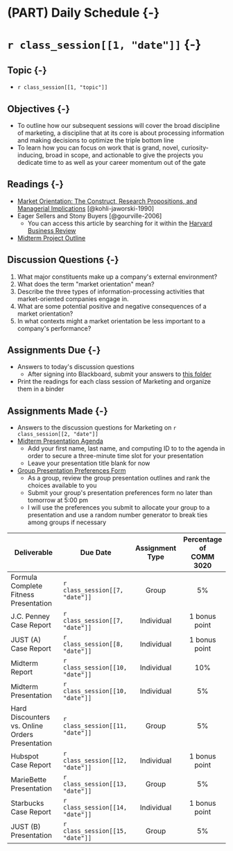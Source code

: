 # (PART) Daily Schedule {-}

# `r class_session[[1, "date"]]` {-}

## Topic {-}

- `r class_session[[1, "topic"]]`

## Objectives {-}

- To outline how our subsequent sessions will cover the broad discipline of
marketing, a discipline that at its core is about processing information and
making decisions to optimize the triple bottom line  
- To learn how you can focus on work that is grand, novel, curiosity-inducing,
broad in scope, and actionable to give the projects you dedicate time to as well
as your career momentum out of the gate

## Readings {-}

- [Market Orientation: The Construct, Research Propositions, and Managerial
Implications][kohli-jaworski-1990] [@kohli-jaworski-1990]  
- Eager Sellers and Stony Buyers [@gourville-2006]  
    - You can access this article by searching for it within the [Harvard
    Business Review][]
- [Midterm Project Outline][]

## Discussion Questions {-}

1. What major constituents make up a company's external environment?  
2. What does the term "market orientation" mean?  
3. Describe the three types of information-processing activities that
market-oriented companies engage in.
4. What are some potential positive and negative consequences of a market
orientation?
5. In what contexts might a market orientation be less important to a company's
performance?

## Assignments Due {-}

- Answers to today's discussion questions
    - After signing into Blackboard, submit your answers to [this
    folder][discussion-questions-submission]
- Print the readings for each class session of Marketing and organize them in a
binder

## Assignments Made {-}

- Answers to the discussion questions for Marketing on `r class_session[[2,
"date"]]`
- [Midterm Presentation Agenda][]
    - Add your first name, last name, and computing ID to to the agenda in order
    to secure a three-minute time slot for your presentation
    - Leave your presentation title blank for now
- [Group Presentation Preferences Form][]
    - As a group, review the group presentation outlines and rank the choices
    available to you
    - Submit your group's presentation preferences form no later than tomorrow
    at 5:00 pm
    - I will use the preferences you submit to allocate your group to a
    presentation and use a random number generator to break ties among groups if
    necessary

Deliverable | Due Date | Assignment<br>Type | Percentage of<br>COMM 3020
------------------------- | --------------------- | :----------: | :--------------:
Formula Complete Fitness Presentation           | `r class_session[[7, "date"]]`  | Group      | 5%
J.C. Penney Case Report                         | `r class_session[[7, "date"]]`  | Individual | 1 bonus point
JUST (A) Case Report                            | `r class_session[[8, "date"]]`  | Individual | 1 bonus point
Midterm Report                                  | `r class_session[[10, "date"]]` | Individual | 10%
Midterm Presentation                            | `r class_session[[10, "date"]]` | Individual | 5%
Hard Discounters vs. Online Orders Presentation | `r class_session[[11, "date"]]` | Group      | 5%
Hubspot Case Report                             | `r class_session[[12, "date"]]` | Individual | 1 bonus point
MarieBette Presentation                         | `r class_session[[13, "date"]]` | Group      | 5%
Starbucks Case Report                           | `r class_session[[14, "date"]]` | Individual | 1 bonus point
JUST (B) Presentation                           | `r class_session[[15, "date"]]` | Group      | 5%

[discussion-questions-submission]: https://blackboard.comm.virginia.edu/webapps/blackboard/content/listContent.jsp?course_id=_2942_1&content_id=_140539_1
[Group Presentation Preferences Form]: https://forms.gle/JV3HjLFoDbSdJ56a7
[Harvard Business Review]: http://re5qy4sb7x.search.serialssolutions.com/log?L=RE5QY4SB7X&D=EBU&J=HARVBUSREV&P=EJP&PT=EZProxy&H=fce003a731&U=http%3A%2F%2Fproxy01.its.virginia.edu%2Flogin%3Furl%3Dhttps%3A%2F%2Fsearch.ebscohost.com%2Fdirect.asp%3Fdb%3Dbth%26jid%3DHBR%26scope%3Dsite
[haywood-farmer-2008]: https://www.iveycases.com/media/16122/intro-note-to-case-method.pdf
[kohli-jaworski-1990]: http://proxy01.its.virginia.edu/login?url=http://search.ebscohost.com/login.aspx?direct=true&db=bth&AN=9602205182&site=ehost-live&scope=site
[Midterm Project Outline]: https://boichuk.commerce.virginia.edu/the-juice-laundry.html
[Midterm Presentation Agenda]: https://docs.google.com/spreadsheets/d/1tHpsFOYOo0Ekn4oiSvktXoIWJCkglN4He41cbX-N4NA/edit?usp=sharing